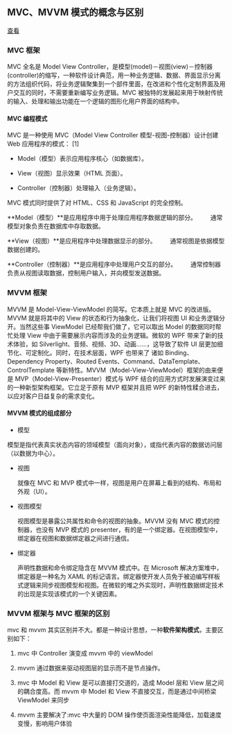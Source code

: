 ## MVC、MVVM 模式的概念与区别

[查看](https://www.cnblogs.com/wenkangIT/p/15149077.html#:~:text=mvc%20%E5%92%8C%20mvvm%20%E5%85%B6%E5%AE%9E%E5%8C%BA%E5%88%AB%E5%B9%B6%E4%B8%8D%E5%A4%A7%E3%80%82,%E9%83%BD%E6%98%AF%E4%B8%80%E7%A7%8D%E8%AE%BE%E8%AE%A1%E6%80%9D%E6%83%B3%EF%BC%8C%E4%B8%BB%E8%A6%81%E5%8C%BA%E5%88%AB%E5%A6%82%E4%B8%8B%EF%BC%9A%202.mvvm%20%E9%80%9A%E8%BF%87%E6%95%B0%E6%8D%AE%E6%9D%A5%E9%A9%B1%E5%8A%A8%E8%A7%86%E5%9B%BE%E5%B1%82%E7%9A%84%E6%98%BE%E7%A4%BA%E8%80%8C%E4%B8%8D%E6%98%AF%E8%8A%82%E7%82%B9%E6%93%8D%E4%BD%9C%E3%80%82%203.mvc%E4%B8%ADModel%E5%92%8CView%E6%98%AF%E5%8F%AF%E4%BB%A5%E7%9B%B4%E6%8E%A5%E6%89%93%E4%BA%A4%E9%81%93%E7%9A%84%EF%BC%8C%E9%80%A0%E6%88%90Model%E5%B1%82%E5%92%8CView%E5%B1%82%E4%B9%8B%E9%97%B4%E7%9A%84%E8%80%A6%E5%90%88%E5%BA%A6%E9%AB%98%E3%80%82)

### MVC 框架

MVC 全名是 Model View Controller，是模型(model)－视图(view)－控制器(controller)的缩写，一种软件设计典范，用一种业务逻辑、数据、界面显示分离的方法组织代码，将业务逻辑聚集到一个部件里面，在改进和个性化定制界面及用户交互的同时，不需要重新编写业务逻辑。MVC 被独特的发展起来用于映射传统的输入、处理和输出功能在一个逻辑的图形化用户界面的结构中。

#### MVC 编程模式

MVC 是一种使用 MVC（Model View Controller 模型-视图-控制器）设计创建 Web 应用程序的模式： [1]

- Model（模型）表示应用程序核心（如数据库）。

- View（视图）显示效果（HTML 页面）。

- Controller（控制器）处理输入（业务逻辑）。

MVC 模式同时提供了对 HTML、CSS 和 JavaScript 的完全控制。

**Model（模型）**是应用程序中用于处理应用程序数据逻辑的部分。
　　通常模型对象负责在数据库中存取数据。

**View（视图）**是应用程序中处理数据显示的部分。
　　通常视图是依据模型数据创建的。

**Controller（控制器）**是应用程序中处理用户交互的部分。
　　通常控制器负责从视图读取数据，控制用户输入，并向模型发送数据。

### MVVM 框架

MVVM 是 Model-View-ViewModel 的简写。它本质上就是 MVC 的改进版。MVVM 就是将其中的 View 的状态和行为抽象化，让我们将视图 UI 和业务逻辑分开。当然这些事 ViewModel 已经帮我们做了，它可以取出 Model 的数据同时帮忙处理 View 中由于需要展示内容而涉及的业务逻辑。微软的 WPF 带来了新的技术体验，如 Silverlight、音频、视频、3D、动画……，这导致了软件 UI 层更加细节化、可定制化。同时，在技术层面，WPF 也带来了 诸如 Binding、Dependency Property、Routed Events、Command、DataTemplate、ControlTemplate 等新特性。MVVM（Model-View-ViewModel）框架的由来便是 MVP（Model-View-Presenter）模式与 WPF 结合的应用方式时发展演变过来的一种新型架构框架。它立足于原有 MVP 框架并且把 WPF 的新特性糅合进去，以应对客户日益复杂的需求变化。

#### MVVM 模式的组成部分

- 模型

模型是指代表真实状态内容的领域模型（面向对象），或指代表内容的数据访问层（以数据为中心）。

- 视图

  就像在 MVC 和 MVP 模式中一样，视图是用户在屏幕上看到的结构、布局和外观（UI）。

- 视图模型

  视图模型是暴露公共属性和命令的视图的抽象。MVVM 没有 MVC 模式的控制器，也没有 MVP 模式的 presenter，有的是一个绑定器。在视图模型中，绑定器在视图和数据绑定器之间进行通信。

- 绑定器

  声明性数据和命令绑定隐含在 MVVM 模式中。在 Microsoft 解决方案堆中，绑定器是一种名为 XAML 的标记语言。绑定器使开发人员免于被迫编写样板式逻辑来同步视图模型和视图。在微软的堆之外实现时，声明性数据绑定技术的出现是实现该模式的一个关键因素。

### MVVM 框架与 MVC 框架的区别

mvc 和 mvvm 其实区别并不大。都是一种设计思想，一种**软件架构模式**，主要区别如下：

1. mvc 中 Controller 演变成 mvvm 中的 viewModel

2. mvvm 通过数据来驱动视图层的显示而不是节点操作。

3. mvc 中 Model 和 View 是可以直接打交道的，造成 Model 层和 View 层之间的耦合度高。而 mvvm 中 Model 和 View 不直接交互，而是通过中间桥梁 ViewModel 来同步

4. mvvm 主要解决了:mvc 中大量的 DOM 操作使页面渲染性能降低，加载速度变慢，影响用户体验
